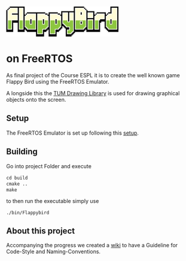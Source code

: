 ![Algorithm schema](./resources/images/FlappyBird.png) 

# on FreeRTOS

As final project of the Course ESPL it is to create the well known game Flappy Bird using the FreeRTOS Emulator.

A longside this the [TUM Drawing Library](https://alxhoff.github.io/FreeRTOS-Emulator/index.html) is used for drawing graphical objects onto the screen.

## Setup
The FreeRTOS Emulator is set up following this [setup](https://github.com/alxhoff/FreeRTOS-Emulator#freertos-emulator).

## Building
Go into project Folder and execute 
```
cd build
cmake ..
make
```
to then run the executable simply use
```
./bin/Flappybird
```

## About this project
Accompanying the progress we created a [wiki](https://github.com/leonstegmann/FlappyBird-FreeRTOS/wiki) to have a Guideline for Code-Style and Naming-Conventions.

